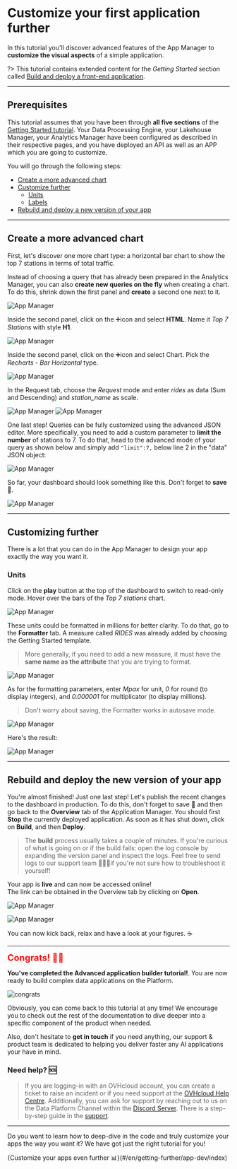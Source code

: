 # Customize your first application further

In this tutorial you'll discover advanced features of the App Manager to **customize the visual aspects** of a simple application. 

?> This tutorial contains extended content for the *Getting Started* section called [Build and deploy a front-end application](/en/getting-started/app-init/app-manager).

---
## Prerequisites
This tutorial assumes that you have been through **all five sections** of the [Getting Started tutorial](/en/getting-started/app-init/index). Your Data Processing Engine, your Lakehouse Manager, your Analytics Manager have been configured as described in their respective pages, and you have deployed an API as well as an APP which you are going to customize.


You will go through the following steps:

- [Create a more advanced chart](/en/getting-further/app-manager/index?id=create-a-more-advanced-chart)
- [Customize further](/en/getting-further/app-manager/index?id=customizing-further)
    - [Units](/en/getting-further/app-manager/index?id=units)
    - [Labels](/en/getting-further/app-manager/index?id=labels)
- [Rebuild and deploy a new version of your app](/en/getting-further/app-manager/index?id=rebuild-and-deploy-the-new-version-of-your-app)

---
## Create a more advanced chart

First, let's discover one more chart type: a horizontal bar chart to show the top 7 stations in terms of total traffic.

Instead of choosing a query that has already been prepared in the Analytics Manager, you can also **create new queries on the fly** when creating a chart. To do this, shrink down the first panel and **create** a second one next to it.

![App Manager](picts/create-other-panel.png)

Inside the second panel, click on the ➕icon and select **HTML**. Name it *Top 7 Stations* with style **H1**.

![App Manager](picts/create-other-html.png)

Inside the second panel, click on the ➕icon and select Chart. Pick the *Recharts - Bar Horizontal* type.

![App Manager](picts/create-other-chart.png)

In the Request tab, choose the _Request_ mode and enter *rides* as data (Sum and Descending) and *station_name* as scale.

![App Manager](picts/create-other-chart2.png)
![App Manager](picts/create-other-chart3.png)

One last step! Queries can be fully customized using the advanced JSON editor. More specifically, you need to add a custom parameter to **limit the number** of stations to 7. To do that, head to the advanced mode of your query as shown below and simply add `"limit":7,` below line 2 in the "data" JSON object:

![App Manager](picts/query-advanced.png)

So far, your dashboard should look something like this. Don't forget to **save** 💾.

![App Manager](picts/chart-intermediate-new.png)

---
## Customizing further

There is a lot that you can do in the App Manager to design your app exactly the way you want it.

### Units

Click on the **play** button at the top of the dashboard to switch to read-only mode. Hover over the bars of the *Top 7 stations* chart. 

![App Manager](picts/show-units.png)

These units could be formatted in millions for better clarity. To do that, go to the **Formatter** tab. A measure called *RIDES* was already added by choosing the Getting Started template.

> More generally, if you need to add a new measure, it must have the **same name as the attribute** that you are trying to format.

![App Manager](picts/new-formatter.png)

As for the formatting parameters, enter *Mpax* for unit, *0* for round (to display integers), and *0.000001* for multiplicator (to display millions).

> Don't worry about saving, the Formatter works in autosave mode.

![App Manager](picts/formatter-round.png)

Here's the result:

![App Manager](picts/formatter-round2.png)

---
## Rebuild and deploy the new version of your app

You're almost finished! Just one last step! Let's publish the recent changes to the dashboard in production. To do this, don't forget to save 💾 and then go back to the **Overview** tab of the Application Manager. You should first **Stop** the currently deployed application. As soon as it has shut down, click on **Build**, and then **Deploy**.

> The **build** process usually takes a couple of minutes. If you're curious of what is going on or if the build fails: open the log console by expanding the version panel and inspect the logs. Feel free to send logs to our support team 💁💁‍♂️if you're not sure how to troubleshoot it yourself!

Your app is **live** and can now be accessed online!  
The link can be obtained in the Overview tab by clicking on **Open**.

![App Manager](picts/open-app.png)

![App Manager](picts/dashboard-final-new.png)

You can now kick back, relax and have a look at your figures. ☕

---

<p><span style="color:red; font-size:20px;"><b> Congrats! 🎉🎊</b></span></p>

**You've completed the Advanced application builder tutorial!**. You are now ready to build complex data applications on the Platform.

![congrats](picts/congrats.gif)

Obviously, you can come back to this tutorial at any time! We encourage you to check out the rest of the documentation to dive deeper into a specific component of the product when needed.

Also, don't hesitate to **get in touch** if you need anything, our support & product team is dedicated to helping you deliver faster any AI applications your have in mind.

###  Need help? 🆘

> If you are logging-in with an OVHcloud account, you can create a ticket to raise an incident or if you need support at the [OVHcloud Help Centre](https://help.ovhcloud.com/csm/fr-home?id=csm_index). Additionally, you can ask for support by reaching out to us on the Data Platform Channel within the [Discord Server](https://discord.com/channels/850031577277792286/1163465539981672559). There is a step-by-step guide in the [support](/en/support/index.md).

---

Do you want to learn how to deep-dive in the code and truly customize your apps the way you want it? We have got just the right tutorial for you!

{Customize your apps even further 📊}(#/en/getting-further/app-dev/index)
